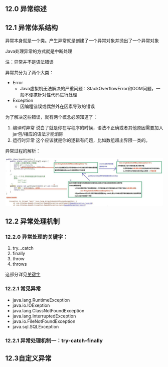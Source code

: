 <!--
 * @Author: your name
 * @Date: 2020-04-16 15:30:12
 * @LastEditTime: 2020-04-17 08:35:27
 * @LastEditors: Please set LastEditors
 * @Description: In User Settings Edit
 * @FilePath: \docs\1.basics\1.java-basic\12-异常.md
 -->
## 12.0 异常综述

## 12.1 异常体系结构

异常本身就是一个类。产生异常就是创建了一个异常对象并抛出了一个异常对象

Java处理异常的方式就是中断处理

注：异常并不是语法错误

异常共分为了两个大类：
* Error
   * Java虚拟机无法解决的严重问题：StackOverflowError和OOM问题，一般不便携针对性代码进行处理
* Exception
   * 因编程错误或偶然外在因素导致的错误
  
为了解决这些错误，就有两个概念必须知道了：
1. 编译时异常
   说白了就是你在写程序的时候，语法不正确或者其他原因需要加入jar包/相应的语法才能消除
2. 运行时异常
   这个应该就是你的逻辑有问题，比如数组超出界限一类的。

异常过程的解析：

![avatar](./assets/12-1.jpg)

## 12.2 异常处理机制

### 12.2.0 异常处理的关键字：

1. try...catch
2. finally
3. throw
4. throws

这部分详见[关键字](3-关键字.md)

### 12.2.1 常见异常

* java.lang.RuntimeException
* java.io.IOExeption
* java.lang.ClassNotFoundException
* java.lang.InterruptedException
* java.io.FileNotFoundException
* java.sql.SQLException

### 12.2.1 异常处理机制一：try-catch-finally





## 12.3自定义异常